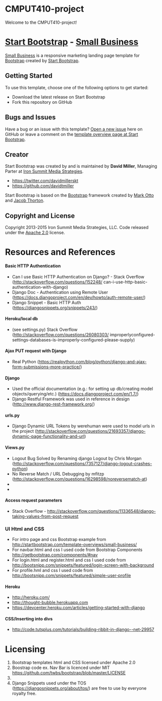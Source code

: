 # CMPUT410-project
Welcome to the CMPUT410-project!

# [Start Bootstrap](http://startbootstrap.com/) - [Small Business](http://startbootstrap.com/template-overviews/small-business/)

[Small Business](http://startbootstrap.com/template-overviews/small-business/) is a responsive marketing landing page template for [Bootstrap](http://getbootstrap.com/) created by [Start Bootstrap](http://startbootstrap.com/).

## Getting Started

To use this template, choose one of the following options to get started:
* Download the latest release on Start Bootstrap
* Fork this repository on GitHub

## Bugs and Issues

Have a bug or an issue with this template? [Open a new issue](https://github.com/IronSummitMedia/startbootstrap-small-business/issues) here on GitHub or leave a comment on the [template overview page at Start Bootstrap](http://startbootstrap.com/template-overviews/small-business/).

## Creator

Start Bootstrap was created by and is maintained by **David Miller**, Managing Parter at [Iron Summit Media Strategies](http://www.ironsummitmedia.com/).

* https://twitter.com/davidmillerskt
* https://github.com/davidtmiller

Start Bootstrap is based on the [Bootstrap](http://getbootstrap.com/) framework created by [Mark Otto](https://twitter.com/mdo) and [Jacob Thorton](https://twitter.com/fat).

## Copyright and License

Copyright 2013-2015 Iron Summit Media Strategies, LLC. Code released under the [Apache 2.0](https://github.com/IronSummitMedia/startbootstrap-small-business/blob/gh-pages/LICENSE) license.


Resources and References
====

#### Basic HTTP Authentication

* Can I use Basic HTTP Authentication on Django? - Stack Overflow
	(http://stackoverflow.com/questions/152248/
		can-i-use-http-basic-authentication-with-django)
* Django Doc - Authentication using Remote User 
	(https://docs.djangoproject.com/en/dev/howto/auth-remote-user/)
* Django Snippet - Basic HTTP Auth 
	(https://djangosnippets.org/snippets/243/)


#### Heroku/local db
* (see settings.py) Stack Overflow 
	(http://stackoverflow.com/questions/26080303/
	improperlyconfigured-settings-databases-is-improperly-configured-please-supply)

#### Ajax PUT request with Django
* Real Python 
	(https://realpython.com/blog/python/django-and-ajax-form-submissions-more-practice/)


#### Django
* Used the official documentation (e.g.: for setting up db/creating model 
	objects/querying/etc.) (https://docs.djangoproject.com/en/1.7/)
* Django Restful Framework was used in reference in design 
	(http://www.django-rest-framework.org/)


#### urls.py
* Django Dynamic URL Tokens by werehuman were used to model urls in the project 
	(http://stackoverflow.com/questions/21693357/django-dynamic-page-functionality-and-url)

#### Views.py
* Logout Bug Solved by Renaming django Logout by Chris Morgan 
	(http://stackoverflow.com/questions/7357127/django-logout-crashes-python)
* No Reverse Match / URL Debugging by mfitzp 
	(http://stackoverflow.com/questions/16298598/noreversematch-at) 
*
*



#### Access request parameters
* Stack Overflow - http://stackoverflow.com/questions/11336548/django-taking-values-from-post-request

### UI Html and CSS
* For intro page and css Bootstrap example from http://startbootstrap.com/template-overviews/small-business/ 
* For navbar.html and css I used code from Bootstrap Components http://getbootstrap.com/components/#nav
* For login.html and register.html and css I used code from http://bootsnipp.com/snippets/featured/login-screen-with-background 
* For profile.hml and css I used code from http://bootsnipp.com/snippets/featured/simple-user-profile

#### Heroku
* http://heroku.com/
* http://thought-bubble.herokuapp.com
* https://devcenter.heroku.com/articles/getting-started-with-django

#### CSS/Inserting into divs
* http://code.tutsplus.com/tutorials/building-ribbit-in-django--net-29957



Licensing
===
1. Bootstrap templates html and CSS licensed under Apache 2.0
2. Boostrap code ex. Nav Bar is licenced under MIT https://github.com/twbs/bootstrap/blob/master/LICENSE
3. 
4. Django Snippets used under the TOS (https://djangosnippets.org/about/tos/) are free to use by everyone royalty free.
